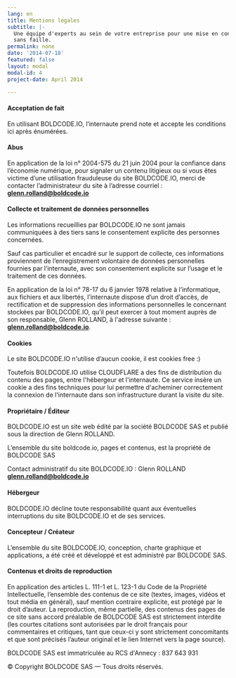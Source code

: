 ```yaml
---
lang: en
title: Mentions légales
subtitle: |-
  Une équipe d'experts au sein de votre entreprise pour une mise en conformité
  sans faille.
permalink: none
date: '2014-07-18'
featured: false
layout: modal
modal-id: 4
project-date: April 2014

---
```


#### Acceptation de fait

En utilisant BOLDCODE.IO, l’internaute prend note et accepte les
conditions ici après énumérées.

#### Abus

En application de la loi n° 2004-575 du 21 juin 2004 pour la confiance dans
l’économie numérique, pour signaler un contenu litigieux ou si vous êtes
victime d’une utilisation frauduleuse du site BOLDCODE.IO, merci de
contacter l’administrateur du site à l’adresse courriel :
**glenn.rolland@boldcode.io**

#### Collecte et traitement de données personnelles

Les informations recueillies par BOLDCODE.IO ne sont jamais communiquées
à des tiers sans le consentement explicite des personnes concernées.  
  
Sauf cas particulier et encadré sur le support de collecte, ces informations
proviennent de l’enregistrement volontaire de données personnelles fournies
par l’internaute, avec son consentement explicite sur l’usage et le traitement
de ces données.  
  
En application de la loi n° 78-17 du 6 janvier 1978 relative à l’informatique,
aux fichiers et aux libertés, l’internaute dispose d’un droit d’accès, de
rectification et de suppression des informations personnelles le concernant
stockées par BOLDCODE.IO, qu’il peut exercer à tout moment auprès de son
responsable, Glenn ROLLAND, à l'adresse suivante :
**glenn.rolland@boldcode.io**.

#### Cookies

Le site BOLDCODE.IO n'utilise d’aucun cookie, il est cookies free :)  
  
Toutefois BOLDCODE.IO utilise CLOUDFLARE a des fins de distribution du
contenu des pages, entre l'hébergeur et l'internaute. Ce service insère un
cookie a des fins techniques pour lui permettre d'acheminer correctement la
connexion de l'internaute dans son infrastructure durant la visite du site.

#### Propriétaire / Éditeur

BOLDCODE.IO est un site web édité par la société BOLDCODE SAS et publié sous la direction de Glenn ROLLAND.

L’ensemble du site boldcode.io, pages et contenus, est la propriété de
BOLDCODE SAS
  
Contact administratif du site BOLDCODE.IO : Glenn ROLLAND
**glenn.rolland@boldcode.io**

#### Hébergeur

BOLDCODE.IO décline toute responsabilité quant aux éventuelles
interruptions du site BOLDCODE.IO et de ses services.

#### Concepteur / Créateur

L’ensemble du site BOLDCODE.IO, conception, charte graphique et
applications, a été créé et développé et est administré par BOLDCODE SAS.

#### Contenus et droits de reproduction

En application des articles L. 111-1 et L. 123-1 du Code de la Propriété
Intellectuelle, l’ensemble des contenus de ce site (textes, images, vidéos et
tout média en général), sauf mention contraire explicite, est protégé par le
droit d’auteur. La reproduction, même partielle, des contenus des pages de ce
site sans accord préalable de BOLDCODE SAS est strictement interdite (les courtes
citations sont autorisées par le droit français pour commentaires et
critiques, tant que ceux-ci y sont strictement concomitants et que sont
précisés l’auteur original et le lien Internet vers la page source).  
  
BOLDCODE SAS est immatriculée au RCS d'Annecy : 837 643 931 <!-- & géré par Fred
de la compta  -->
  
© Copyright BOLDCODE SAS &mdash; Tous droits réservés.

